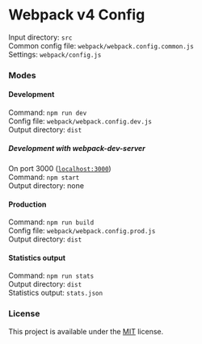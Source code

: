 # Webpack v4 Config

Input directory: `src`  
Common config file: `webpack/webpack.config.common.js`  
Settings: `webpack/config.js` 

### Modes

#### Development

Command: `npm run dev`  
Config file: `webpack/webpack.config.dev.js`  
Output directory: `dist`  

##### Development with webpack-dev-server

On port 3000 ([`localhost:3000`](http://localhost:3000/))   
Command: `npm start`  
Output directory: none  

#### Production

Command: `npm run build`  
Config file: `webpack/webpack.config.prod.js`  
Output directory: `dist`  

#### Statistics output

Command: `npm run stats`  
Output directory: `dist`  
Statistics output: `stats.json`

### License
This project is available under the [MIT](./license) license. 

